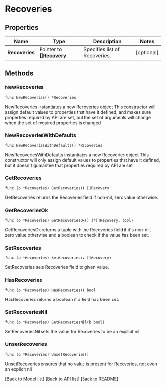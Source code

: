 # Recoveries

## Properties

Name | Type | Description | Notes
------------ | ------------- | ------------- | -------------
**Recoveries** | Pointer to [**[]Recovery**](Recovery.md) | Specifies list of Recoveries. | [optional] 

## Methods

### NewRecoveries

`func NewRecoveries() *Recoveries`

NewRecoveries instantiates a new Recoveries object
This constructor will assign default values to properties that have it defined,
and makes sure properties required by API are set, but the set of arguments
will change when the set of required properties is changed

### NewRecoveriesWithDefaults

`func NewRecoveriesWithDefaults() *Recoveries`

NewRecoveriesWithDefaults instantiates a new Recoveries object
This constructor will only assign default values to properties that have it defined,
but it doesn't guarantee that properties required by API are set

### GetRecoveries

`func (o *Recoveries) GetRecoveries() []Recovery`

GetRecoveries returns the Recoveries field if non-nil, zero value otherwise.

### GetRecoveriesOk

`func (o *Recoveries) GetRecoveriesOk() (*[]Recovery, bool)`

GetRecoveriesOk returns a tuple with the Recoveries field if it's non-nil, zero value otherwise
and a boolean to check if the value has been set.

### SetRecoveries

`func (o *Recoveries) SetRecoveries(v []Recovery)`

SetRecoveries sets Recoveries field to given value.

### HasRecoveries

`func (o *Recoveries) HasRecoveries() bool`

HasRecoveries returns a boolean if a field has been set.

### SetRecoveriesNil

`func (o *Recoveries) SetRecoveriesNil(b bool)`

 SetRecoveriesNil sets the value for Recoveries to be an explicit nil

### UnsetRecoveries
`func (o *Recoveries) UnsetRecoveries()`

UnsetRecoveries ensures that no value is present for Recoveries, not even an explicit nil

[[Back to Model list]](../README.md#documentation-for-models) [[Back to API list]](../README.md#documentation-for-api-endpoints) [[Back to README]](../README.md)


